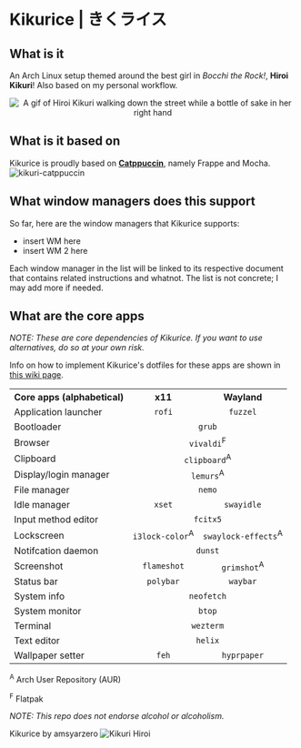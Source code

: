 # Kikurice | きくライス
## What is it
An Arch Linux setup themed around the best girl in *Bocchi the Rock!*, **Hiroi Kikuri**! Also based on my personal workflow.
<p align="center">
  <img src="https://media1.tenor.com/m/npPfo30-riwAAAAd/bocchi-the-rock-bocchi.gif" alt="A gif of Hiroi Kikuri walking down the street while a bottle of sake in her right hand"/>
</p>

## What is it based on
Kikurice is proudly based on **[Catppuccin](https://github.com/catppuccin/catppuccin)**, namely Frappe and Mocha.
![kikuri-catppuccin](https://github.com/amsyarzero/kikurice/assets/81513934/261598bf-94d3-41fd-aa5d-6ac19152c41c)

## What window managers does this support
So far, here are the window managers that Kikurice supports:
- insert WM here
- insert WM 2 here

Each window manager in the list will be linked to its respective document that contains related instructions and whatnot. The list is not concrete; I may add more if needed.

## What are the core apps
*NOTE: These are core dependencies of Kikurice. If you want to use alternatives, do so at your own risk.*

Info on how to implement Kikurice's dotfiles for these apps are shown in [this wiki page](https://github.com/amsyarzero/kikurice/wiki/Applications).

<table>
  <tr>
    <th><b>Core apps (alphabetical)</b></th>
    <th><b>x11</b></th>
    <th><b>Wayland</b></th>
  </tr>
  <tr>
    <td>Application launcher</td>
    <td align="center"><code>rofi</code></td>
    <td align="center"><code>fuzzel</code></td>
  </tr>
  <tr>
    <td>Bootloader</td>
    <td colspan="2" align="center"><code>grub</code></td>
  </tr>
  <tr>
    <td>Browser</td>
    <td colspan="2" align="center"><code>vivaldi</code><sup>F</sup></td>
  </tr>
  <tr>
    <td>Clipboard</td>
    <td colspan="2" align="center"><code>clipboard</code><sup>A</sup></td>
  </tr>
  <tr>
    <td>Display/login manager</td>
    <td colspan="2" align="center"><code>lemurs</code><sup>A</sup></td>
  </tr>
  <tr>
    <td>File manager</td>
    <td colspan="2" align="center"><code>nemo</code></td>
  </tr>
  <tr>
    <td>Idle manager</td>
    <td align="center"><code>xset</code></td>
    <td align="center"><code>swayidle</code></td>
  </tr>
  <tr>
    <td>Input method editor</td>
    <td colspan="2" align="center"><code>fcitx5</code></td>
  </tr>
  <tr>
    <td>Lockscreen</td>
    <td align="center"><code>i3lock-color</code><sup>A</sup></td>
    <td align="center"><code>swaylock-effects</code><sup>A</sup></td>
  </tr>
  <tr>
    <td>Notifcation daemon</td>
    <td colspan="2" align="center"><code>dunst</code></td>
  </tr>
  <tr>
    <td>Screenshot</td>
    <td align="center"><code>flameshot</code></td>
    <td align="center"><code>grimshot</code><sup>A</sup></td>
  </tr>
  <tr>
    <td>Status bar</td>
    <td align="center"><code>polybar</code></td>
    <td align="center"><code>waybar</code></td>
  </tr>
  <tr>
    <td>System info</td>
    <td colspan="2" align="center"><code>neofetch</code></td>
  </tr>
  <tr>
    <td>System monitor</td>
    <td colspan="2" align="center"><code>btop</code></td>
  </tr>
  <tr>
    <td>Terminal</td>
    <td colspan="2" align="center"><code>wezterm</code></td>
  </tr>
    <tr>
    <td>Text editor</td>
      <td colspan="2" align="center"><code>helix</code></td>
  </tr>
  <tr>
    <td>Wallpaper setter</td>
    <td align="center"><code>feh</code></td>
    <td align="center"><code>hyprpaper</code></td>
  </tr>
</table>

<sup>A</sup> Arch User Repository (AUR)

<sup>F</sup> Flatpak

*NOTE: This repo does not endorse alcohol or alcoholism.*

Kikurice by amsyarzero ![Kikuri Hiroi](https://github.com/amsyarzero/kikurice/assets/81513934/961f9669-286c-450b-98ff-47357aa68d57)
